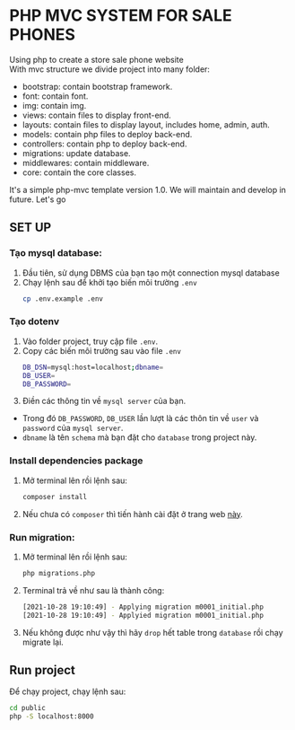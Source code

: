 # PHP MVC SYSTEM FOR SALE PHONES
Using php to create a store sale phone website <br />
With mvc structure we divide project into many folder: <br />

- bootstrap: contain bootstrap framework. <br />
- font: contain font. <br />
- img: contain img. <br />
- views: contain files to display front-end. <br />
- layouts: contain files to display layout, includes home, admin, auth. <br />
- models: contain php files to deploy back-end. <br />
- controllers: contain php to deploy back-end. <br />
- migrations: update database. <br />
- middlewares: contain middleware. <br />
- core: contain the core classes. <br />

It's a simple php-mvc template version 1.0. We will maintain and develop in future. Let's go

## SET UP

### Tạo mysql database:

1. Đầu tiên, sử dụng DBMS của bạn tạo một connection mysql database
2. Chạy lệnh sau để khởi tạo biến môi trường `.env`
    ```bash
    cp .env.example .env
    ```

### Tạo dotenv

1. Vào folder project, truy cập file `.env`.
2. Copy các biến môi trường sau vào file `.env`
    ```bash
    DB_DSN=mysql:host=localhost;dbname=
    DB_USER=
    DB_PASSWORD=
    ```
3. Điền các thông tin về `mysql server` của bạn. 
- Trong đó `DB_PASSWORD`, `DB_USER` lần lượt là các thôn tin về `user` và `password` của `mysql server`. 
- `dbname` là tên `schema` mà bạn đặt cho `database` trong project này.

### Install dependencies package
1. Mở terminal lên rồi lệnh sau:

    ```bash
    composer install
    ```
2. Nếu chưa có `composer` thì tiến hành cài đặt ở trang web [này](https://getcomposer.org/download/).
### Run migration:

1. Mở terminal lên rồi lệnh sau:

    ```bash
    php migrations.php
    ```

2. Terminal trả về như sau là thành công:

    ```bash
    [2021-10-28 19:10:49] - Applying migration m0001_initial.php
    [2021-10-28 19:10:49] - Applyied migration m0001_initial.php
    ```

3. Nếu không được như vậy thì hãy `drop` hết table trong `database` rồi chạy migrate lại.<br />



## Run project

Để chạy project, chạy lệnh sau:

```bash
cd public
php -S localhost:8000
```
